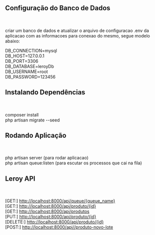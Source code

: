
## Configuração do Banco de Dados
 <br/> <br/>
criar um banco de dados e atualizar o arquivo de configuracao .env da aplicacao com 
as informacoes para conexao do mesmo, segue modelo abaixo: <br/>

DB_CONNECTION=mysql  <br/>
DB_HOST=127.0.0.1  <br/>
DB_PORT=3306  <br/>
DB_DATABASE=leroyDb  <br/>
DB_USERNAME=root  <br/>
DB_PASSWORD=123456  <br/>

## Instalando Dependências
 <br/> <br/>
composer install  <br/>
php artisan migrate --seed  <br/>
 
## Rodando Aplicação 
 <br/> <br/>
php artisan server (para rodar aplicacao)  <br/>
php artisan queue:listen (para escutar os processos que cai na fila)  <br/>


## Leroy API  
<br/> <br/>
[GET:] <a HREF="http://localhost:8000/api/queue/{queue_name}" TARGET="_blank" > http://localhost:8000/api/queue/{queue_name} </a> <br/> 
[GET:] <a HREF="http://localhost:8000/api/produto/{id}" TARGET="_blank" > http://localhost:8000/api/produto/{id} </a> <br/>
[GET:] <a HREF="http://localhost:8000/api/produtos" TARGET="_blank" > http://localhost:8000/api/produtos </a> <br/>
[PUT:] <a HREF="http://localhost:8000/api/produto/{id}" TARGET="_blank" > http://localhost:8000/api/produto/{id} </a> <br/> 
[DELETE:] <a HREF="http://localhost:8000/api/produto/{id}" TARGET="_blank" > http://localhost:8000/api/produto/{id} </a> <br/> 
[POST:] <a HREF="http://localhost:8000/api//produto-novo-lote" TARGET="_blank" > http://localhost:8000/api//produto-novo-lote </a> <br/>